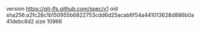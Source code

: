 version https://git-lfs.github.com/spec/v1
oid sha256:a2fc28c1b150955b6822753cdd6d25acab6f54a441013628d886b0a41debc8d2
size 10966
